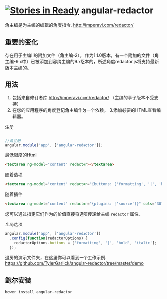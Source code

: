 [![Stories in Ready](https://badge.waffle.io/TylerGarlick/angular-redactor.png?label=ready&title=Ready)](https://waffle.io/TylerGarlick/angular-redactor)
angular-redactor
================

角主编是为主编的编辑的角度指令.  http://imperavi.com/redactor/


重要的变化
--------------

存在用于主编II的附加文件（角主编-2）。
作为1.1.0版本，有一个附加的文件（角主编-9.x中）已被添加到容纳主编的9.x版本的，所述角度redactor.js将支持最新版本主编的。

用法
--------------

1. 包括来自修订者库 http://imperavi.com/redactor/ （主编的亭子版本不受支持）
2. 在您的应用程序的角度登记角主编作为一个依赖。
3.添加必要的HTML查看编辑器。

注册

```js

//角注册
angular.module('app', ['angular-redactor']);

```

最低限度的Html
```html
<textarea ng-model="content" redactor></textarea>
```

随着选项
```html
<textarea ng-model="content" redactor="{buttons: ['formatting', '|', 'bold', 'italic']}" cols="30" rows="10"></textarea>
```

随着插件
```html
<textarea ng-model="content" redactor="{plugins: ['source']}" cols="30" rows="10"></textarea>
```

您可以通过指定它们作为的价值直接将选项传递给主编 `redactor` 属性.

全局选项
```js
angular.module('app', ['angular-redactor'])
  .config(function(redactorOptions) {
    redactorOptions.buttons = ['formatting', '|', 'bold', 'italic']; 
  });
```


退房的演示文件夹，在这里你可以看到一个工作示例.  https://github.com/TylerGarlick/angular-redactor/tree/master/demo



鲍尔安装
--------------
```js
bower install angular-redactor
```
